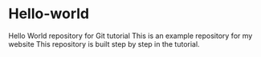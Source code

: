 # Hello-world
Hello World repository for Git tutorial
This is an example repository for my website
This repository is built step by step in the tutorial.

